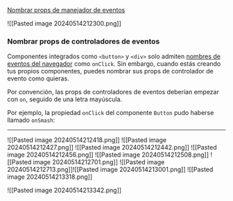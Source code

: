 [Nombrar props de manejador de eventos](https://es.react.dev/learn/responding-to-events)

![[Pasted image 20240514212300.png]]
### Nombrar props de controladores de eventos [](https://es.react.dev/learn/responding-to-events#naming-event-handler-props "Link for Nombrar props de controladores de eventos")

Componentes integrados como `<button>` y `<div>` solo admiten [nombres de eventos del navegador](https://es.react.dev/reference/react-dom/components/common#common-props) como `onClick`. Sin embargo, cuando estás creando tus propios componentes, puedes nombrar sus props de controlador de evento como quieras.

Por convención, las props de controladores de eventos deberían empezar con `on`, seguido de una letra mayúscula.

Por ejemplo, la propiedad `onClick` del componente `Button` pudo haberse llamado `onSmash`:

---
![[Pasted image 20240514212418.png]]
![[Pasted image 20240514212427.png]]
![[Pasted image 20240514212442.png]]
![[Pasted image 20240514212456.png]]
![[Pasted image 20240514212508.png]]
![[Pasted image 20240514212701.png]]
![[Pasted image 20240514212713.png]]![[Pasted image 20240514213001.png]]
![[Pasted image 20240514213318.png]]

![[Pasted image 20240514213342.png]]

